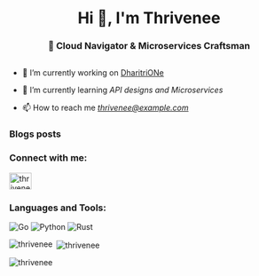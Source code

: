<h1 align="center">Hi 👋, I'm Thrivenee</h1>
<h3 align="center">🚀 Cloud Navigator & Microservices Craftsman</h3>

<p align="left"> <a href="https://twitter.com/" target="blank"><img src="https://img.shields.io/twitter/follow/?logo=twitter&style=for-the-badge" alt="" /></a> </p>

- 🔭 I’m currently working on [DharitriONe](https://github.com/DharitriOne)

- 🌱 I’m currently learning *API designs and Microservices*

- 📫 How to reach me *thrivenee@example.com*  <!-- Replace this with Thrivenee's email -->

### Blogs posts
<!-- BLOG-POST-LIST:START -->
<!-- BLOG-POST-LIST:END -->

<h3 align="left">Connect with me:</h3>
<p align="left">
<a href="https://dev.to/thrivenee" target="blank"><img align="center" src="https://raw.githubusercontent.com/rahuldkjain/github-profile-readme-generator/master/src/images/icons/Social/devto.svg" alt="thrivenee" height="30" width="40" /></a>
</p>

<h3 align="left">Languages and Tools:</h3>
 
![Go](https://img.shields.io/badge/Go-00ADD8?style=for-the-badge&logo=go&logoColor=white)
![Python](https://img.shields.io/badge/Python-3776AB?style=for-the-badge&logo=python&logoColor=white) 
![Rust](https://img.shields.io/badge/Rust-000000?style=for-the-badge&logo=rust&logoColor=white)

<p><img align="left" src="https://github-readme-stats.vercel.app/api/top-langs?username=thrivenee&show_icons=true&locale=en&layout=compact&theme=radical" alt="thrivenee" /></p>

<p>&nbsp;<img align="center" src="https://github-readme-stats.vercel.app/api?username=thrivenee&show_icons=true&locale=en&theme=radical" alt="thrivenee" /></p>

<p><img align="center" src="https://github-readme-streak-stats.herokuapp.com/?user=thrivenee&theme=radical" alt="thrivenee" /></p>
